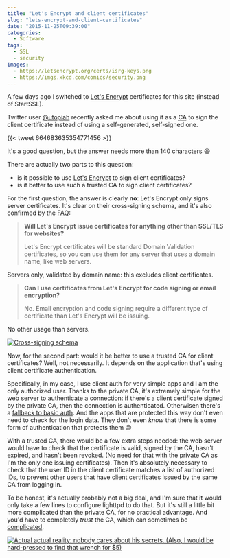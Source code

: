 ```yaml
---
title: "Let's Encrypt and client certificates"
slug: "lets-encrypt-and-client-certificates"
date: "2015-11-25T09:39:00"
categories:
  - Software
tags:
  - SSL
  - security
images:
  - https://letsencrypt.org/certs/isrg-keys.png
  - https://imgs.xkcd.com/comics/security.png
---
```


A few days ago I switched to [Let's Encrypt][] certificates for this site (instead of StartSSL).

Twitter user [@utopiah][] recently asked me about using it as a <abbr title="Certificate Authority">CA</abbr> to sign
the client certificate instead of using a self-generated, self-signed one.

{{< tweet 664683635354771456 >}}

It's a good question, but the answer needs more than 140 characters :smiley:

There are actually two parts to this question:

* is it possible to use [Let's Encrypt][] to sign client certificates?
* is it better to use such a trusted CA to sign client certificates?

For the first question, the answer is clearly **no**: Let's Encrypt only signs server certificates. It's clear on their
cross-signing schema, and it's also confirmed by the [FAQ][]:

> **Will Let's Encrypt issue certificates for anything other than SSL/TLS for websites?**
>
> Let's Encrypt certificates will be standard Domain Validation certificates, so you can use them for any server that
> uses a domain name, like web servers.

Servers only, validated by domain name: this excludes client certificates.

> **Can I use certificates from Let's Encrypt for code signing or email encryption?**
>
> No. Email encryption and code signing require a different type of certificate than Let's Encrypt will be issuing.

No other usage than servers.

[![Cross-signing schema](https://letsencrypt.org/certs/isrg-keys.png "Cross-signing schema")](https://letsencrypt.org/certificates/)

Now, for the second part: would it be better to use a trusted CA for client certificates? Well, not necessarily. It
depends on the application that's using client certificate authentication.

Specifically, in my case, I use client auth for very simple apps and I am the only authorized user. Thanks to the
private CA, it's extremely simple for the web server to authenticate a connection: if there's a client certificate
signed by the private CA, then the connection is authenticated. Otherwisen there's a [fallback to basic auth][fallback].
And the apps that are protected this way don't even need to check for the login data. They don't even *know* that there
is some form of authentication that protects them :wink:

With a trusted CA, there would be a few extra steps needed: the web server would have to check that the certificate is
valid, signed by the CA, hasn't expired, and hasn't been revoked. (No need for that with the private CA as I'm the only
one issuing certificates). Then it's absolutely necessary to check that the user ID in the client certificate matches a
list of authorized IDs, to prevent other users that have client certificates issued by the same CA from logging in.

To be honest, it's actually probably not a big deal, and I'm sure that it would only take a few lines to configure
lighttpd to do that. But it's still a little bit more complicated than the private CA, for no practical advantage. And
you'd have to completely *trust* the CA, which can sometimes be [complicated][CA compromise].

[![Actual actual reality: nobody cares about his secrets. (Also, I would be hard-pressed to find that wrench for $5)](//imgs.xkcd.com/comics/security.png "XKCD 538")](https://xkcd.com/538/)

[CA compromise]: https://en.wikipedia.org/wiki/Certificate_authority#CA_compromise
[fallback]: /posts/2014/08/13/basic-auth-ssl-client-certificate-dual-method-authentication-in-lighttpd/
[FAQ]: https://Let/t/frequently-asked-questions-faq/26
[Let's Encrypt]: https://letsencrypt.org/
[@utopiah]: https://twitter.com/utopiah
